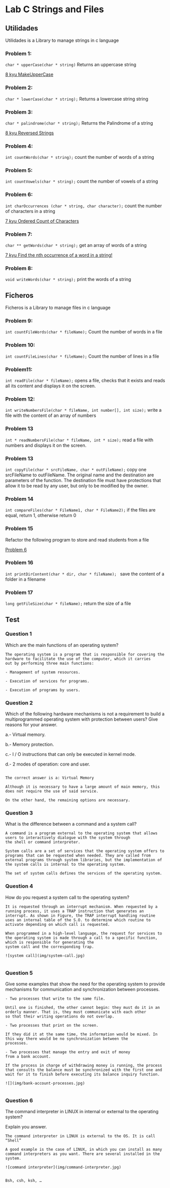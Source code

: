 # Lab C Strings and Files

## Utilidades

Utilidades is a Library to manage strings in c language

### Problem 1: 

``char * upperCase(char * string)`` Returns an uppercase string

[8 kyu MakeUpperCase](https://www.codewars.com/kata/57a0556c7cb1f31ab3000ad7)

### Problem 2: 

``char * lowerCase(char * string);`` Returns a lowercase string  string

### Problem 3: 

``char * palindrome(char * string);`` Returns the Palindrome of a string

[8 kyu Reversed Strings](https://www.codewars.com/kata/5168bb5dfe9a00b126000018)

### Problem 4: 

``int countWords(char * string);`` count the number of words of a string

### Problem 5: 

``int countVowels(char * string);``  count the number of vowels of a string

### Problem 6: 

``int charOccurrences (char * string, char character);`` count the number of characters in a string

[7 kyu Ordered Count of Characters](https://www.codewars.com/kata/57a6633153ba33189e000074)

### Problem 7: 

``char ** getWords(char * string);``  get an array of words of a string

[7 kyu Find the nth occurrence of a word in a string!](https://www.codewars.com/kata/5b1d1812b6989d61bd00004f)

### Problem 8: 

``void writeWords(char * string);`` print the words of a string

## Ficheros

Ficheros is a Library to manage files in c language

### Problem 9: 

``int countFileWords(char * fileName);`` Count the number of words in a file

### Problem 10: 
``int countFileLines(char * fileName);`` Count the number of lines in a file

### Problem11: 

``int readFile(char * fileName);`` opens a file, checks that it exists and reads all its content and displays it on the screen.

### Problem 12: 
``int writeNumbersFile(char * fileName, int number[], int size);`` write a file with the content of an array of numbers

### Problem 13
``int * readNumbersFile(char * fileName, int * size);``  read a file with numbers and displays it on the screen.

### Problem 13
``int copyFile(char * srcFileName, char * outFileName);``  copy one srcFileName to outFileName. The original name and the destination are parameters of the
function. The destination file must have protections that allow it to be read by any user, but only to be modified by the owner.

### Problem 14

``int compareFiles(char * FileName1, char * FileName2);`` if the files are equal, return 1, otherwise return 0

### Problem 15

Refactor the following program to store and read students from a file

[Problem 6](https://github.com/SSOO-uc3m/Lab_C_pointers/tree/master/Problem_06)

### Problem 16

``int printDirContent(char * dir, char * fileName); `` save the content of a folder in a filename

### Problem 17

``long getFileSize(char * fileName);`` return the size of a file


## Test

### Question 1

Which are the main functions of an operating system?

````
The operating system is a program that is responsible for covering the hardware to facilitate the use of the computer, which it carries
out by performing three main functions:

- Management of system resources.

- Execution of services for programs.

- Execution of programs by users.

````

### Question 2

Which of the following hardware mechanisms is not a requirement to build a multiprogrammed operating system with protection between users? Give reasons for your answer.

a.- Virtual memory.

b.- Memory protection.

c.- I / O instructions that can only be executed in kernel mode.

d.- 2 modes of operation: core and user.

````

The correct answer is a: Virtual Memory

Although it is necessary to have a large amount of main memory, this does not require the use of said service.

On the other hand, the remaining options are necessary.
````


### Question 3

What is the difference between a command and a system call?
````
A command is a program external to the operating system that allows users to interactively dialogue with the system through
the shell or command interpreter.

System calls are a set of services that the operating system offers to programs that can be requested when needed. They are called from external programs through system libraries, but the implementation of the system calls is internal to the operating system.

The set of system calls defines the services of the operating system.
````
### Question 4

How do you request a system call to the operating system?
````
It is requested through an interrupt mechanism. When requested by a running process, it uses a TRAP instruction that generates an interrupt. As shown in Figure, the TRAP interrupt handling routine uses an internal table of the S.O. to determine which routine to activate depending on which call is requested.

When programmed in a high-level language, the request for services to the operating system is made through a call to a specific function, which is responsible for generating the
system call and the corresponding trap.

![system call](img/system-call.jpg)


````
### Question 5

Give some examples that show the need for the operating system to provide mechanisms for communication and synchronization between processes.

````
- Two processes that write to the same file.

Until one is finished, the other cannot begin: they must do it in an orderly manner. That is, they must communicate with each other
so that their writing operations do not overlap.

- Two processes that print on the screen.

If they did it at the same time, the information would be mixed. In this way there would be no synchronization between the
processes.

- Two processes that manage the entry and exit of money
from a bank account.

If the process in charge of withdrawing money is running, the process that consults the balance must be synchronized with the first one and wait for it to finish before executing its balance inquiry function.

![](img/bank-account-processes.jpg)


````
### Question 6

The command interpreter in LINUX in internal or external to the operating system?

Explain you answer.

````
The command interpreter in LINUX is external to the OS. It is call “Shell”

A good example is the case of LINUX, in which you can install as many command interpreters as you want. There are several installed in the system.

![command interpreter](img/command-interpreter.jpg)


Bsh, csh, ksh, …

````


